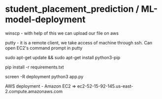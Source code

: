 # student_placement_prediction / ML-model-deployment

winscp - with help of this we can upload our file on aws

putty - it is a remote client, we take access of machine through ssh. Can open EC2's command prompt in putty

sudo apt-get update && sudo apt-get install python3-pip

pip install -r requirements.txt

screen -R deployment python3 app.py

AWS deployment - Amazon EC2 => ec2-52-15-92-145.us-east-2.compute.amazonaws.com
